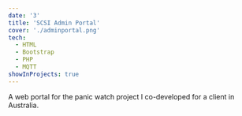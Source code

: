 ```yaml
---
date: '3'
title: 'SCSI Admin Portal'
cover: './adminportal.png'
tech:
  - HTML
  - Bootstrap
  - PHP
  - MQTT
showInProjects: true
---
```


A web portal for the panic watch project I co-developed for a client in Australia.

